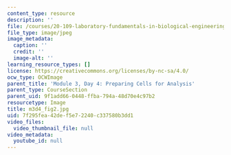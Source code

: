 ```yaml
---
content_type: resource
description: ''
file: /courses/20-109-laboratory-fundamentals-in-biological-engineering-spring-2010/7f295fea42def5e72240c337580b3dd1_m3d4_fig2.jpg
file_type: image/jpeg
image_metadata:
  caption: ''
  credit: ''
  image-alt: ''
learning_resource_types: []
license: https://creativecommons.org/licenses/by-nc-sa/4.0/
ocw_type: OCWImage
parent_title: 'Module 3, Day 4: Preparing Cells for Analysis'
parent_type: CourseSection
parent_uid: 9f1add66-0448-ffba-794a-48d70e4c97b2
resourcetype: Image
title: m3d4_fig2.jpg
uid: 7f295fea-42de-f5e7-2240-c337580b3dd1
video_files:
  video_thumbnail_file: null
video_metadata:
  youtube_id: null
---
```

